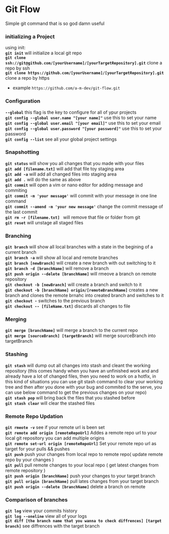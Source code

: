 # Git Flow
Simple git command that is so god damn useful



### initializing a Project
using init:  
**`git init`** will initialize a local git repo  
**`git clone ssh://git@github.com/[yourUsername]/[yourTargetRepository].git`** clone a repo by ssh      
**`git clone https://github.com/[yourUsername]/[yourTargetRepository].git`** clone a repo by https    
* example `https://github.com/a-m-dev/git-flow.git`  



### Configuration
**`--global`** this flag is the key to configure for all of ypur projects  
**`git config --global user.name "[your name]"`** use this to set your name  
**`git config --global user.email "[your email]"`** use this to set your email  
**`git config --global user.password "[your password]"`** use this to set your password  
**`git config --list`** see all your global project settings  




### Snapshotting
**`git status`** will show you all changes that you made with your files  
**`git add [filename.txt]`** will add that file toy staging area   
**`git add -a`** will add all changed files into staging area  
**`git add .`** will do the same as above   
**`git commit`** will open a vim or nano editor for adding message and commiting  
**`git commit -m 'your message'`** will commit with your message in one line command   
**`git commit --amend -m 'your new message'`** change the commit message of the last commit   
**`git rm -r [filename.txt] `** will remove that file or folder from git    
**`git reset`** will unstage all staged files  





### Branching 
**`git branch`** will show all local branches with a state in the begining of a current branch   
**`git branch -a`** will show all local and remote branches   
**`git branch [newBranch]`** will create a new branch with out switching to it    
**`git branch -d [branchName]`** will remove a branch    
**`git push origin --delete [branchName]`** will rmeove a branch on remote repository    
**`git checkout -b [newBranch]`** will create a branch and switch to it    
**`git checkout -b [branchName] origin/[remoteBranchName]`** creates a new branch and clones the remote brnahc into created branch and switches to it    
**`git checkout -`** switches to the previous branch    
**`git checkout -- [fileName.txt]`** discards all changes to file    





### Merging
**`git merge [branchName]`** will merge a branch to the current repo   
**`git merge [sourceBranch] [targetBranch]`** will merge sourceBranch into targetBranch  




### Stashing
**`git stash`** will dump out all changes into stash and cleant the working repository
(this comes handy when you have an unfinished work and and already have a lot of changed files, then you need to work on a hotfix, in this kind of situations you can use git stash command to clear your working tree and then after you done with your bug and commited to the serve, you can use below command to get the previous changes on your repo)   
**`git stash pop`** will bring back the files that you stashed before   
**`git stash clear`** will clear the stashed files   




### Remote Repo Updation
**`git rmeote -v`** see if your remote url is been set  
**`git remote add origin [remoteRepoUrl]`** Addes a remote repo url to your local git repository you can add multiple origins   
**`git remote set-url origin [remoteRepoUrl]`** Set your remote repo url as target for your pulls && pushes  
**`git push`** push your changes from local repo to remote repo( update remote repo by your changes )    
**`git pull`** pull remote changes to your local repo ( get latest changes from remote repository )  
**`git push origin [branchName]`** push your changes to your target branch  
**`git pull origin [branchName]`** pull lates changes from your target branch  
**`git push origin --delete [branchName]`** delete a branch on remote  


### Comparison of branches
**`git log`** view your commits history  
**`git log --oneline`** view all of your logs   
**`git diff [the branch name that you wanna to check diffrences] [target branch]`** see diffrences with the target branch  
